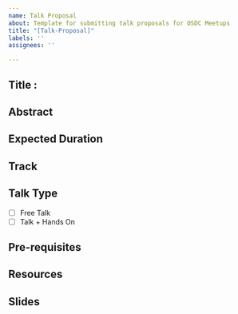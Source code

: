 ```yaml
---
name: Talk Proposal
about: Template for submitting talk proposals for OSDC Meetups
title: "[Talk-Proposal]"
labels: ''
assignees: ''

---
```


## Title : 

## Abstract
<!-- Add a brief description of the talk -->

## Expected Duration
 <!-- Approximate duration of the talk.-->

## Track
<!-- The talks are divided into three categories :
    	- Beginner
        - Intermediate
        - Advanced
-->

## Talk Type
- [ ] Free Talk
- [ ] Talk + Hands On 

## Pre-requisites
<!--Enlist here if there are any pre-requisite for attending the talk.-->

## Resources
<!-- Links to resources related to the talk and from where one can read up on the same.-->

## Slides
<!-- Link to the slides -->
